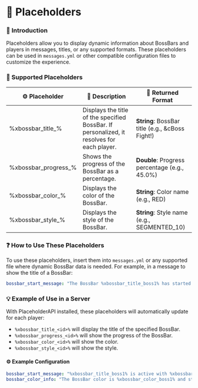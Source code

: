 # 🧩 Placeholders

### 📄 **Introduction**

Placeholders allow you to display dynamic information about BossBars and players in messages, titles, or any supported formats. These placeholders can be used in `messages.yml` or other compatible configuration files to customize the experience.

### 🧩 Supported Placeholders

| ⚙️ Placeholder         | 📄 Description                                                                             | 🔄 Returned Format                               |
| ---------------------- | ------------------------------------------------------------------------------------------ | ------------------------------------------------ |
| %xbossbar\_title\_%    | Displays the title of the specified BossBar. If personalized, it resolves for each player. | **String**: BossBar title (e.g., \&cBoss Fight!) |
| %xbossbar\_progress\_% | Shows the progress of the BossBar as a percentage.                                         | **Double**: Progress percentage (e.g., 45.0%)    |
| %xbossbar\_color\_%    | Displays the color of the BossBar.                                                         | **String**: Color name (e.g., RED)               |
| %xbossbar\_style\_%    | Displays the style of the BossBar.                                                         | **String**: Style name (e.g., SEGMENTED\_10)     |

### ❓ How to Use These Placeholders

To use these placeholders, insert them into `messages.yml` or any supported file where dynamic BossBar data is needed. For example, in a message to show the title of a BossBar:

```yaml
bossbar_start_message: "The BossBar %xbossbar_title_boss1% has started!"
```

### 💡 Example of Use in a Server

With PlaceholderAPI installed, these placeholders will automatically update for each player:

* `%xbossbar_title_<id>%` will display the title of the specified BossBar.
* `%xbossbar_progress_<id>%` will show the progress of the BossBar.
* `%xbossbar_color_<id>%` will show the color.
* `%xbossbar_style_<id>%` will show the style.

#### **⚙️ Example Configuration**

```yaml
bossbar_start_message: "%xbossbar_title_boss1% is active with %xbossbar_progress_boss1% progress!"
bossbar_color_info: "The BossBar color is %xbossbar_color_boss1% and style is %xbossbar_style_boss1%"
```
